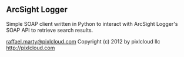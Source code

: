 ArcSight Logger
---------------

Simple SOAP client written in Python to interact with ArcSight Logger's SOAP API to retrieve search results.

raffael.marty@pixlcloud.com
Copyright (c) 2012 by pixlcloud llc
http://pixlcloud.com
